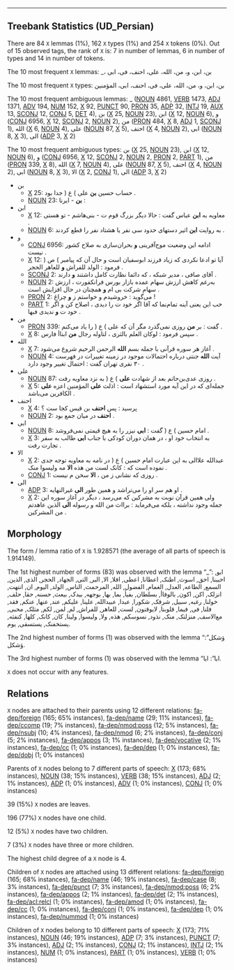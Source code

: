 

--------------------------------------------------------------------------------

## Treebank Statistics (UD_Persian)

There are 84 `X` lemmas (1%), 162 `X` types (1%) and 254 `X` tokens (0%).
Out of 15 observed tags, the rank of `X` is: 7 in number of lemmas, 6 in number of types and 14 in number of tokens.

The 10 most frequent `X` lemmas: _، بن، ابن، و، من، الله، علی، احنف، فی، ابی

The 10 most frequent `X` types:  بن، ابن، و، من، الله، علی، فی، احنف، ابی، المؤمنین

The 10 most frequent ambiguous lemmas: _ ([NOUN]() 4861, [VERB]() 1473, [ADJ]() 1371, [ADV]() 194, [NUM]() 152, [X]() 92, [PUNCT]() 90, [PRON]() 35, [ADP]() 32, [INTJ]() 19, [AUX]() 13, [SCONJ]() 12, [CONJ]() 5, [DET]() 4), بن ([X]() 25, [NOUN]() 23), ابن ([X]() 12, [NOUN]() 6), و ([CONJ]() 6956, [X]() 12, [SCONJ]() 2, [NOUN]() 2), من ([PRON]() 484, [X]() 8, [ADJ]() 1, [SCONJ]() 1), الله ([X]() 6, [NOUN]() 4), علی ([NOUN]() 87, [X]() 5), احنف ([X]() 4, [NOUN]() 2), ابی ([NOUN]() 8, [X]() 3), الی ([ADP]() 3, [X]() 2)

The 10 most frequent ambiguous types:  بن ([X]() 25, [NOUN]() 23), ابن ([X]() 12, [NOUN]() 6), و ([CONJ]() 6956, [X]() 12, [SCONJ]() 2, [NOUN]() 2, [PRON]() 2, [PART]() 1), من ([PRON]() 339, [X]() 8), الله ([X]() 7, [NOUN]() 4), علی ([NOUN]() 87, [X]() 5), احنف ([X]() 4, [NOUN]() 2), ابی ([NOUN]() 8, [X]() 3), الا ([X]() 2, [CONJ]() 1), الی ([ADP]() 3, [X]() 2)


* بن
  * [X]() 25: حساب حسین <b>بن</b> علی ) ع ( جدا بود .
  * [NOUN]() 23: <b>بن</b> - ایرنا :
* ابن
  * [X]() 12: معاویه به <b>ابن</b> عباس گفت : حالا دیگر بزرگ قوم ت - بنی‌هاشم - تو هستی .
  * [NOUN]() 6: به روایت <b>ابن</b> اثیر دستهای حدود سی نفر یا هشتاد نفر را قطع کردند .
* و
  * [CONJ]() 6956: ادامه این وضعیت موج‌آفرینی <b>و</b> بحران‌سازی به صلاح کشور نیست .
  * [X]() 12: آیا تو ادعا نکردی که زیاد فرزند ابوسفیان است و حال آن که پیامبر ) ص ( فرمود : الولد للفراش <b>و</b> للعاهر الحجر .
  * [SCONJ]() 2: آقای صافی ، مدیر شبکه ، که دائما نظارت کامل داشتند <b>و</b> دارند .
  * [NOUN]() 2: به‌رغم کاهش ارزش سهام عمده بازار بورس فرانکفورت ، ارزش سهام شرکت بی ام <b>و</b> همچنان در حال افزایش است .
  * [PRON]() 2: می‌گوید : خروشیدم و خواستم ز <b>و</b> چراغ !
  * [PART]() 1: خب این یعنی آینه تمام‌نما که آقا اگر خود ت را دیدی ، اصلاح کن و اگر خود ت <b>و</b> ندیدی فبها .
* من
  * [PRON]() 339: گفت : بر <b>من</b> روزی نمی‌گذرد مگر آن که علی ) ع ( را یاد می‌کنم .
  * [X]() 8: سپس فرمود : لوکان العلم بالثری ، لتاوله رجال <b>من</b> ابناأ فارس .
* الله
  * [X]() 7: آغاز هر سوره قرآنی با جمله بسم <b>الله</b> الرحمن الرحیم شروع می‌شود .
  * [NOUN]() 4: آیت <b>الله</b> جنتی درباره احتمالات موجود در زمینه تغییرات در فهرست ۳۰ نفری تهران گفت : احتمال تغییر وجود دارد .
* علی
  * [NOUN]() 87: روزی عدی‌بن‌حاتم بعد از شهادت <b>علی</b> ) ع ( به نزد معاویه رفت .
  * [X]() 5: جمله‌ای که در این آیه مورد استشهاد است : اذلث <b>علی</b> المؤمنین اعزه <b>علی</b> الکافرین می‌باشد .
* احنف
  * [X]() 4: پرسید : پس <b>احنف</b> بن قیس کجا ست ؟
  * [NOUN]() 2: <b>احنف</b> در میان جمع بود .
* ابی
  * [NOUN]() 8: امام حسین ) ع ( گفت : <b>ابی</b> نیزر را به هیچ قیمتی نمی‌فروشد .
  * [X]() 3: به انتخاب خود او ، در همان دوران کودکی با جناب <b>ابی</b> طالب به سفر تجارت رفت .
* الا
  * [X]() 2: عبدالله علاالی به این عبارت امام حسین ) ع ( در نامه به معاویه توجه جدی نموده است که : کانک لست من هذه <b>الا</b> مه ولیسوا منک .
  * [CONJ]() 1: روزی که نشانی ز من ، <b>الا</b> سخن م نیست .
* الی
  * [ADP]() 3: او هم سر او را می‌تراشد و همین طور <b>الی</b> غیرالنهایه .
  * [X]() 2: ولی همین قرآن نوبت به مشرکین که می‌رسد ، دیگر در آغاز سوره این جمله وجود نداشته ، بلکه می‌فرماید : برااث من الله و رسوله <b>الی</b> الذین عاهدتم من المشرکین .

## Morphology

The form / lemma ratio of `X` is 1.928571 (the average of all parts of speech is 1.914149).

The 1st highest number of forms (83) was observed with the lemma “_”: ابو, احببنا, احق, اسوث, اظنک, اعطانا, اعطی, افلا, الا, البر, التی, الجهاد, الحجر, الذی, الذین, السمع, الطاعه, العدل, الغمام, الفضول, الله, المرحمث, الناس, الولد, الیوم, ان, انتهت, انزلک, اکن, اکون, بالوفاأ, بسلطان, بفیأ, بما, بها, بوجهه, بیدک, بیعث, حسنه, حقا, حلف, خولنا, رغبه, سبیل, شرفک, شکورا, عبدا, عبیدالله, علینا, علیکم, عند, عنها, عنکم, فقد, فلنا, فی, فیما, قلوبنا, لایوقنون, لست, للعاهر, للفراش, لم, لمن, لکم, مثلک, محبی, مع‌الاسف, منزلتک, منک, نذود, نسوسکم, هذه, ولا, ولیسوا, ولینا, کان, کانک, کلها, کنفثه, یستخفنک, یستسقی, یوم.

The 2nd highest number of forms (1) was observed with the lemma “ؤشکل”: ؤشکل.

The 3rd highest number of forms (1) was observed with the lemma “ابا”: ابا.

`X` does not occur with any features.


## Relations

`X` nodes are attached to their parents using 12 different relations: [fa-dep/foreign]() (165; 65% instances), [fa-dep/name]() (29; 11% instances), [fa-dep/ccomp]() (19; 7% instances), [fa-dep/nmod:poss]() (12; 5% instances), [fa-dep/nsubj]() (10; 4% instances), [fa-dep/nmod]() (6; 2% instances), [fa-dep/conj]() (5; 2% instances), [fa-dep/appos]() (3; 1% instances), [fa-dep/vocative]() (2; 1% instances), [fa-dep/cc]() (1; 0% instances), [fa-dep/dep]() (1; 0% instances), [fa-dep/dobj]() (1; 0% instances)

Parents of `X` nodes belong to 7 different parts of speech: [X]() (173; 68% instances), [NOUN]() (38; 15% instances), [VERB]() (38; 15% instances), [ADJ]() (2; 1% instances), [ADP]() (1; 0% instances), [ADV]() (1; 0% instances), [CONJ]() (1; 0% instances)

39 (15%) `X` nodes are leaves.

196 (77%) `X` nodes have one child.

12 (5%) `X` nodes have two children.

7 (3%) `X` nodes have three or more children.

The highest child degree of a `X` node is 4.

Children of `X` nodes are attached using 13 different relations: [fa-dep/foreign]() (165; 68% instances), [fa-dep/name]() (46; 19% instances), [fa-dep/case]() (8; 3% instances), [fa-dep/punct]() (7; 3% instances), [fa-dep/nmod:poss]() (6; 2% instances), [fa-dep/appos]() (2; 1% instances), [fa-dep/det]() (2; 1% instances), [fa-dep/acl:relcl]() (1; 0% instances), [fa-dep/amod]() (1; 0% instances), [fa-dep/cc]() (1; 0% instances), [fa-dep/conj]() (1; 0% instances), [fa-dep/dep]() (1; 0% instances), [fa-dep/nummod]() (1; 0% instances)

Children of `X` nodes belong to 10 different parts of speech: [X]() (173; 71% instances), [NOUN]() (46; 19% instances), [ADP]() (7; 3% instances), [PUNCT]() (7; 3% instances), [ADJ]() (2; 1% instances), [CONJ]() (2; 1% instances), [INTJ]() (2; 1% instances), [NUM]() (1; 0% instances), [PART]() (1; 0% instances), [VERB]() (1; 0% instances)


